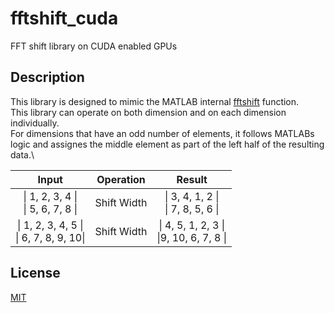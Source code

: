# fftshift_cuda
FFT shift library on CUDA enabled GPUs

## Description
This library is designed to mimic the MATLAB internal [fftshift](https://www.mathworks.com/help/matlab/ref/fftshift.html) function.\
This library can operate on both dimension and on each dimension individually.\
For dimensions that have an odd number of elements, it follows MATLABs logic and assignes the middle element as part of the left half of the resulting data.\

| Input        | Operation   | Result      |
|:------------:|:-----------:|:-----------:|
| \| 1, 2, 3, 4 \|<br />\| 5, 6, 7, 8 \| | Shift Width | \| 3, 4, 1, 2 \|<br />\| 7, 8, 5, 6 \| |
| \| 1, 2, 3, 4,  5 \|<br />\| 6, 7, 8, 9, 10\| | Shift Width | \| 4,  5, 1, 2, 3 \|<br />\|9, 10, 6, 7, 8 \| |

## License
[MIT](https://choosealicense.com/licenses/mit/)
